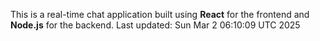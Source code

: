 This is a real-time chat application built using **React** for the frontend and **Node.js** for the backend.
Last updated: Sun Mar  2 06:10:09 UTC 2025
